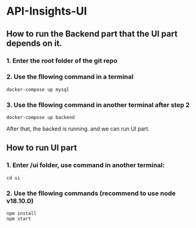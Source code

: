 # API-Insights-UI

## How to run the Backend part that the UI part depends on it.
### 1. Enter the root folder of the git repo
### 2. Use the fllowing command in a terminal
```
docker-compose up mysql
```
### 3. Use the fllowing command in another terminal after step 2
```
docker-compose up backend
```
After that, the backed is running. and we can run UI part.

## How to run UI part
### 1. Enter /ui folder, use command in another terminal:
```
cd ui
```
### 2. Use the fllowing commands (recommend to use node v18.10.0)
```
npm install
npm start
```